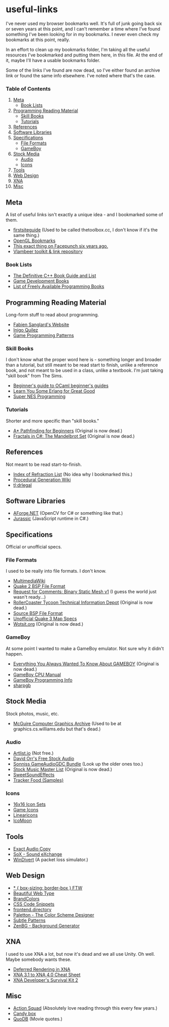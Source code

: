 # useful-links

I've never used my browser bookmarks well. It's full of junk going back six or seven years at this point, and I can't remember a time where I've found something I've been looking for in my bookmarks. I never even check my bookmarks at this point, really.

In an effort to clean up my bookmarks folder, I'm taking all the useful resources I've bookmarked and putting them here, in this file. At the end of it, maybe I'll have a usable bookmarks folder.

Some of the links I've found are now dead, so I've either found an archive link or found the same info elsewhere. I've noted where that's the case.

### Table of Contents

1. [Meta](#meta)
	- [Book Lists](#book-lists)
2. [Programming Reading Material](#programming-reading-material)
	- [Skill Books](#skill-books)
	- [Tutorials](#tutorials)
3. [References](#references)
4. [Software Libraries](#software-libraries)
5. [Specifications](#specifications)
	- [File Formats](#file-formats)
	- [GameBoy](#gameboy)
6. [Stock Media](#stock-media)
	- [Audio](#audio)
	- [Icons](#icons)
7. [Tools](#tools)
8. [Web Design](#web-design)
9. [XNA](#xna)
10. [Misc](#misc)

## Meta

A list of useful links isn't exactly a unique idea - and I bookmarked some of them.

* [firstsiteguide](https://firstsiteguide.com/tools/) (Used to be called thetoolbox.cc, I don't know if it's the same thing.)
* [OpenGL Bookmarks](https://forum.facepunch.com/f/nerds/oydd/Programming-WAYWO-38/248/#postjinaf)
* [This exact thing on Facepunch six years ago.](https://forum.facepunch.com/f/nerds/oxak/Useful-maths-snippets-blogs-and-all-that-jazz/1/)
* [Vlambeer toolkit & link repository](http://vlambeer.com/toolkit/)

### Book Lists

* [The Definitive C++ Book Guide and List](https://stackoverflow.com/questions/388242/the-definitive-c-book-guide-and-list)
* [Game Development Books](http://mrelusive.com/books/books.html)
* [List of Freely Available Programming Books](http://conceptf1.blogspot.com/2013/11/list-of-freely-available-programming.html)

## Programming Reading Material

Long-form stuff to read about programming.

* [Fabien Sanglard's Website](http://fabiensanglard.net/)
* [Inigo Quilez](http://www.iquilezles.org/www/index.htm#)
* [Game Programming Patterns](http://gameprogrammingpatterns.com/contents.html)

### Skill Books

I don't know what the proper word here is - something longer and broader than a tutorial, but still meant to be read start to finish, unlike a reference book, and not meant to be used in a class, unlike a textbook. I'm just taking "skill book" from The Sims.

* [Beginner's guide to OCaml beginner's guides](http://blog.nullspace.io/beginners-guide-to-ocaml-beginners-guides.html)
* [Learn You Some Erlang for Great Good](http://learnyousomeerlang.com/)
* [Super NES Programming](https://en.wikibooks.org/wiki/Super_NES_Programming)

### Tutorials

Shorter and more specific than "skill books."

* [A\* Pathfinding for Beginners](https://web.archive.org/web/20170907081502/http://www.policyalmanac.org/games/aStarTutorial.htm) (Original is now dead.)
* [Fractals in C#: The Mandelbrot Set](https://web.archive.org/web/20140520052818/http://www.smokycogs.com/blog/mandelbrot-set/) (Original is now dead.)

## References

Not meant to be read start-to-finish.

* [Index of Refraction List](https://pixelandpoly.com/ior.html) (No idea why I bookmarked this.)
* [Procedural Generation Wiki](http://pcg.wikidot.com/)
* [tl;drlegal](https://tldrlegal.com/)

## Software Libraries

* [AForge.NET](http://www.aforgenet.com/framework/) (OpenCV for C# or something like that.)
* [Jurassic](https://github.com/paulbartrum/jurassic) (JavaScript runtime in C#.)

## Specifications

Official or unofficial specs.

### File Formats

I used to be really into file formats. I don't know.

* [MultimediaWiki](https://wiki.multimedia.cx/index.php?title=Main_Page)
* [Quake 2 BSP File Format](http://www.flipcode.com/archives/Quake_2_BSP_File_Format.shtml)
* [Request for Comments: Binary Static Mesh v1](https://forum.facepunch.com/f/nerds/pbzc/Request-for-Comments-Binary-Static-Mesh-v1/1/) (I guess the world just wasn't ready...)
* [RollerCoaster Tycoon Technical Information Depot](https://web.archive.org/web/20100408025613/http://www.strategyplanet.com/rctuk/tid/) (Original is now dead.)
* [Source BSP File Format](https://developer.valvesoftware.com/wiki/Source_BSP_File_Format)
* [Unofficial Quake 3 Map Specs](http://www.mralligator.com/q3/)
* [Wotsit.org](http://devel.archefire.org/mirrors/www.wotsit.org/) (Original is now dead.)

### GameBoy

At some point I wanted to make a GameBoy emulator. Not sure why it didn't happen.

* [Everything You Always Wanted To Know About GAMEBOY](https://web.archive.org/web/20130628130828/http://nocash.emubase.de/pandocs.htm) (Original is now dead.)
* [GameBoy CPU Manual](http://marc.rawer.de/Gameboy/Docs/GBCPUman.pdf)
* [GameBoy Programming Info](http://fms.komkon.org/GameBoy/Tech/Software.html)
* [sharpgb](https://github.com/wadimkehl/sharpgb)

## Stock Media

Stock photos, music, etc.

* [McGuire Computer Graphics Archive](http://casual-effects.com/data/) (Used to be at graphics.cs.williams.edu but that's dead.)

### Audio
* [Artlist.io](https://artlist.io/) (Not free.)
* [David Orr's Free Stock Audio](http://davidorr.net/services/free-stock-audio/)
* [Sonniss GameAudioGDC Bundle](https://sonniss.com/gameaudiogdc2017/) (Look up the older ones too.)
* [Stock Music Master List](https://web.archive.org/web/20160305195501/http://stringsofwords.com/?p=186) (Original is now dead.)
* [SweetSoundEffects](http://sweetsoundeffects.com/)
* [Tracker Food (Samples)](https://chipmusic.org/forums/topic/136/tracker-food-samples/)

### Icons

* [16x16 Icon Sets](https://www.splitbrain.org/_static/ico/)
* [Game Icons](http://game-icons.net/)
* [Linearicons](https://linearicons.com/free)
* [IcoMoon](https://icomoon.io/#icons-icomoon)

## Tools

* [Exact Audio Copy](http://www.exactaudiocopy.de/)
* [SoX - Sound eXchange](http://sox.sourceforge.net/)
* [WinDivert](https://reqrypt.org/windivert.html) (A packet loss simulator.)

## Web Design

* [\* { box-sizing: border-box } FTW](https://www.paulirish.com/2012/box-sizing-border-box-ftw/)
* [Beautiful Web Type](http://hellohappy.org/beautiful-web-type/)
* [BrandColors](https://brandcolors.net/)
* [CSS Code Snippets](http://www.cssflow.com/snippets)
* [frontend.directory](https://frontend.directory/)
* [Paletton - The Color Scheme Designer](http://paletton.com/)
* [Subtle Patterns](https://www.toptal.com/designers/subtlepatterns/)
* [ZenBG - Background Generator](https://galactic.ink/bg/)

## XNA

I used to use XNA a lot, but now it's dead and we all use Unity. Oh well. Maybe somebody wants these.

* [Deferred Rendering in XNA](http://www.catalinzima.com/xna/tutorials/deferred-rendering-in-xna/)
* [XNA 3.1 to XNA 4.0 Cheat Sheet](http://www.nelsonhurst.com/xna-3-1-to-xna-4-0-cheatsheet/)
* [XNA Developer's Survival Kit 2](http://www.nelsonhurst.com/374/xdsk2/)

## Misc

* [Action Squad](http://www.actionsquad.org/index.html) (Absolutely love reading through this every few years.)
* [Candy box](https://candybox2.github.io/candybox/)
* [QuoDB](http://www.quodb.com/) (Movie quotes.)
